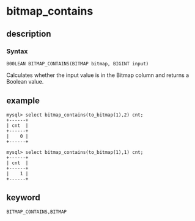 <!-- 
Licensed to the Apache Software Foundation (ASF) under one
or more contributor license agreements.  See the NOTICE file
distributed with this work for additional information
regarding copyright ownership.  The ASF licenses this file
to you under the Apache License, Version 2.0 (the
"License"); you may not use this file except in compliance
with the License.  You may obtain a copy of the License at

  http://www.apache.org/licenses/LICENSE-2.0

Unless required by applicable law or agreed to in writing,
software distributed under the License is distributed on an
"AS IS" BASIS, WITHOUT WARRANTIES OR CONDITIONS OF ANY
KIND, either express or implied.  See the License for the
specific language governing permissions and limitations
under the License.
-->

# bitmap_contains
## description
### Syntax

`B00LEAN BITMAP_CONTAINS(BITMAP bitmap, BIGINT input)`

Calculates whether the input value is in the Bitmap column and returns a Boolean value.

## example

```
mysql> select bitmap_contains(to_bitmap(1),2) cnt;
+------+
| cnt  |
+------+
|    0 |
+------+

mysql> select bitmap_contains(to_bitmap(1),1) cnt;
+------+
| cnt  |
+------+
|    1 |
+------+
```

## keyword

    BITMAP_CONTAINS,BITMAP
